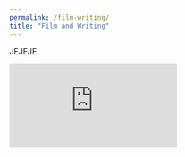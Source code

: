 ```yaml
---
permalink: /film-writing/
title: "Film and Writing"
---
```


JEJEJE

<!-- Contenedor responsivo para el video de YouTube -->
<div class="video-container">
  <iframe src="https://www.youtube.com/embed/Sbuip0UXI_A?autoplay=0&loop=1&playlist=Sbuip0UXI_A" 
          frameborder="0" 
          allow="accelerometer; autoplay; encrypted-media; gyroscope; picture-in-picture" 
          allowfullscreen>
  </iframe>
</div>

<!-- Bloque de contacto personalizado -->
  <div class="social-links">
    <a href="https://www.instagram.com/seroximoron" target="_blank" aria-label="Instagram"><i class="fab fa-instagram"></i></a>
    <a href="https://www.linkedin.com/in/pscesar" target="_blank" aria-label="LinkedIn"><i class="fab fa-linkedin"></i></a>
    <a href="https://segismu.itch.io" target="_blank" aria-label="Itch.io"><i class="fab fa-itch-io"></i></a>
  </div>
